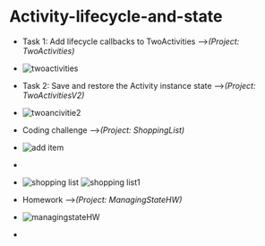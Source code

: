 # Activity-lifecycle-and-state

* Task 1: Add lifecycle callbacks to TwoActivities -->*(Project: TwoActivities)*
* ![twoactivities](https://user-images.githubusercontent.com/47617497/113495679-ee022500-9512-11eb-9e84-27b5e133ad66.PNG)

* Task 2: Save and restore the Activity instance state -->*(Project: TwoActivitiesV2)*
* ![twoancivitie2](https://user-images.githubusercontent.com/47617497/113495705-06723f80-9513-11eb-8af2-8a65a8797dd9.PNG)

* Coding challenge -->*(Project: ShoppingList)*
* ![add item](https://user-images.githubusercontent.com/47617497/113495752-2ace1c00-9513-11eb-9eae-74473f502efd.PNG)
* 
* ![shopping list](https://user-images.githubusercontent.com/47617497/113495723-1558f200-9513-11eb-8c9d-b25e46b1ef5a.PNG)
![shopping list1](https://user-images.githubusercontent.com/47617497/113495736-1b4ed300-9513-11eb-9246-2867121c2344.PNG)

* Homework -->*(Project: ManagingStateHW)*
* ![managingstateHW](https://user-images.githubusercontent.com/47617497/113495769-4b967180-9513-11eb-8371-188c8ab7093d.PNG)
* 
